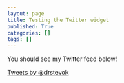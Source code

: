 ```yaml
---
layout: page
title: Testing the Twitter widget
published: True
categories: []
tags: []
---
```


You should see my Twitter feed below!

<a class="twitter-timeline" href="https://twitter.com/drstevok" data-widget-id="537632855606951936">Tweets by @drstevok</a>
<script>!function(d,s,id){var js,fjs=d.getElementsByTagName(s)[0],p=/^http:/.test(d.location)?'http':'https';if(!d.getElementById(id)){js=d.createElement(s);js.id=id;js.src=p+"://platform.twitter.com/widgets.js";fjs.parentNode.insertBefore(js,fjs);}}(document,"script","twitter-wjs");</script>


